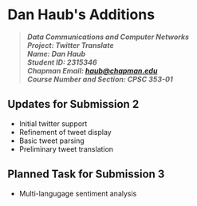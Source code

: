# Dan Haub's Additions
> __*Data Communications and Computer Networks*__\
> __*Project: Twitter Translate*__\
> __*Name: Dan Haub*__\
> __*Student ID: 2315346*__\
> __*Chapman Email: haub@chapman.edu*__\
> __*Course Number and Section: CPSC 353-01*__

## Updates for Submission 2
* Initial twitter support
* Refinement of tweet display
* Basic tweet parsing
* Preliminary tweet translation

## Planned Task for Submission 3
* Multi-langugage sentiment analysis